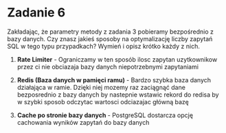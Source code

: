 # Zadanie 6

Zakładając, że parametry metody z zadania 3 pobieramy bezpośrednio z bazy danych. Czy
znasz jakieś sposoby na optymalizację liczby zapytań SQL w tego typu przypadkach? Wymień
i opisz krótko każdy z nich.

1. **Rate Limiter** - Ograniczamy w ten sposób ilosc zapytan uzytkownikow przez ci nie obciazaja bazy danych niepotrzebnymi zapytaniami

2. **Redis (Baza danych w pamięci ramu)** - Bardzo szybka baza danych działająca w ramie. Dzięki niej mozemy raz zaciągnąć dane bezposrednio z bazy danych by nastepnie wstawic rekord do redisa by w szybki sposob odczytac wartosci odciazajac główną bazę

3. **Cache po stronie bazy danych** - PostgreSQL dostarcza opcję cachowania wyników zapytań do bazy danych
